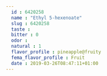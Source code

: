 ```yaml
---
  id : 6420258
  name : "Ethyl 5-hexenoate"
  slug : 6420258
  taste : 
  bitter : 0
  odor : 
  natural : 1
  flavor_profile : pineapple@fruity
  fema_flavor_profile : Fruit
  date : 2019-03-26T08:47:11+01:00
---
```




